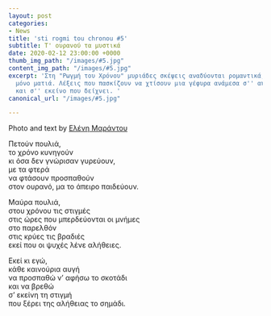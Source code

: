 ```yaml
---
layout: post
categories:
- News
title: 'sti rogmi tou chronou #5'
subtitle: Τ' ουρανού τα μυστικά
date: 2020-02-12 23:00:00 +0000
thumb_img_path: "/images/#5.jpg"
content_img_path: "/images/#5.jpg"
excerpt: 'Στη "Ρωγμή του Χρόνου" μυριάδες σκέψεις αναδύονται ρομαντικά, μέσα από μια
  μόνο ματιά. Λέξεις που πασκίζουν να χτίσουν μια γέφυρα ανάμεσα σ'' αυτό που μιλά
  και σ'' εκείνο που δείχνει. '
canonical_url: "/images/#5.jpg"

---
```

Photo and text by <a href="https://www.facebook.com/nena.mar.9" target="blank">Ελένη Μαράντου</a>

Πετούν πουλιά,  
 το χρόνο κυνηγούν  
 κι όσα δεν γνώρισαν γυρεύουν,  
 με τα φτερά  
 να φτάσουν προσπαθούν  
 στον ουρανό, μα το άπειρο παιδεύουν.

Μαύρα πουλιά,  
 στου χρόνου τις στιγμές  
 στις ώρες που μπερδεύονται οι μνήμες  
 στο παρελθόν  
 στις κρύες τις βραδιές  
 εκεί που οι ψυχές λένε αλήθειες.

Εκεί κι εγώ,  
 κάθε καινούρια αυγή  
 να προσπαθώ ν’ αφήσω το σκοτάδι  
 και να βρεθώ  
 σ’ εκείνη τη στιγμή  
που ξέρει της αλήθειας το σημάδι.